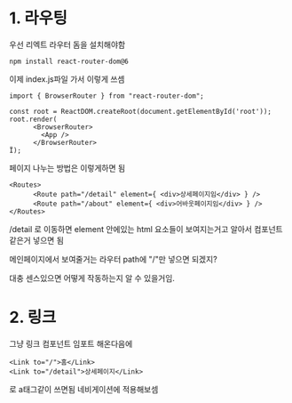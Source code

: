 # 1. 라우팅
우선 리엑트 라우터 돔을 설치해야함
```
npm install react-router-dom@6
```

이제 index.js파일 가서 이렇게 쓰셈
```
import { BrowserRouter } from "react-router-dom";

const root = ReactDOM.createRoot(document.getElementById('root'));
root.render(
      <BrowserRouter>
        <App />
      </BrowserRouter>
Ï); 
```

페이지 나누는 방법은 이렇게하면 됨
```
<Routes>
      <Route path="/detail" element={ <div>상세페이지임</div> } />
      <Route path="/about" element={ <div>어바웃페이지임</div> } />
</Routes>
```
/detail 로 이동하면 element 안에있는 html 요소들이 보여지는거고 알아서 컴포넌트 같은거 넣으면 됨

메인페이지에서 보여줄거는 라우터 path에 "/"만 넣으면 되겠지?

대충 센스있으면 어떻게 작동하는지 알 수 있을거임.

# 2. 링크
그냥 링크 컴포넌트 임포트 해온다음에
```
<Link to="/">홈</Link>
<Link to="/detail">상세페이지</Link>
```
로 a태그같이 쓰면됨 네비게이션에 적용해보셈
